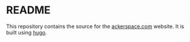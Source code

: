 # README

This repository contains the source for the [ackerspace.com](https://ackerspace.com) website.
It is built using [hugo](https://gohugo.io).
